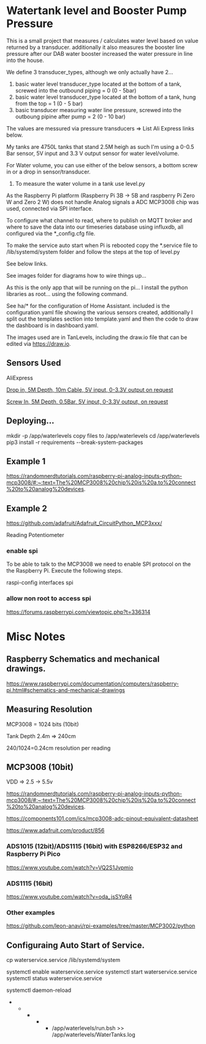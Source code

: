 # Watertank level and Booster Pump Pressure

This is a small project that measures / calculates water level based on value returned by a transducer.
additionally it also measures the booster line pressure after our DAB water booster increased the water pressure in line into the house.

We define 3 transducer_types, although we only actually have 2...

1. basic water level transducer_type located at the bottom of a tank, screwed into the outbound piping = 0  (0 - 5bar)
2. basic water level transducer_type located at the bottom of a tank, hung from the top = 1 (0 - 5 bar)
3. basic transducer measuring water line pressure, screwed into the outboung pipine after pump = 2 (0 - 10 bar)

The values are messured via pressure transducers => List Ali Express links below.

My tanks are 4750L tanks that stand 2.5M heigh as such I'm using a 0-0.5 Bar sensor, 5V input and 3.3 V output sensor for water level/volume.

For Water volume, you can use either of the below sensors, a bottom screw in or a drop in sensor/transducer.

1. To measure the water volume in a tank use level.py

As the Raspberry Pi platform (Raspberry Pi 3B -> 5B and raspberry Pi Zero W and Zero 2 W) does not handle Analog signals a ADC MCP3008 chip was used, connected via SPI interface.

To configure what channel to read, where to publish on MQTT broker and where to save the data into our timeseries database using influxdb, all configured via the *_config.cfg file.

To make the service auto start when Pi is rebooted copy the *.service file to /lib/systemd/system folder and follow the steps at the top of level.py

See below links.

See images folder for diagrams how to wire things up...

As this is the only app that will be running on the pi... I install the python libraries as root... using the following command.

See ha/* for the configuration of Home Assistant. included is the configuration.yaml file showing the various sensors created, additionally I split out the templates section into template.yaml and then the code to draw the dashboard is in dashboard.yaml.

The images used are in TanLevels, including the draw.io file that can be edited via https://draw.io.

## Sensors Used

AliExpress

[Drop in, 5M Depth, 10m Cable, 5V input, 0-3.3V output on request](https://www.aliexpress.com/item/1005007554736988.html?gps-id=pcStoreJustForYou&scm=1007.23125.137358.0&scm_id=1007.23125.137358.0&scm-url=1007.23125.137358.0&pvid=e9c26f05-90b0-4a60-a8cb-a0cd988eb2b6&_t=gps-id:pcStoreJustForYou,scm-url:1007.23125.137358.0,pvid:e9c26f05-90b0-4a60-a8cb-a0cd988eb2b6,tpp_buckets:668%232846%238111%231996&pdp_npi=4%40dis%21ZAR%21865.47%21562.55%21%21%21320.00%21208.00%21%40211b655217366877176413963efafe%2112000041275802308%21rec%21ZA%21132265470%21X&spm=a2g0o.store_pc_home.smartJustForYou_2009878566292.1005007554736988)

[Screw In, 5M Depth, 0.5Bar, 5V input, 0-3.3V output, on request](https://www.aliexpress.com/item/1005006258321416.html?pdp_npi=4%40dis%21ZAR%21ZAR%20743.76%21ZAR%20498.32%21%21%21275.00%21184.25%21%40210390c517366876957038616d519c%2112000036500164948%21sh01%21ZA%21132265470%21X&spm=a2g0o.store_pc_home.productList_2006375488799.1005006258321416)



## Deploying...

mkdir -p /app/waterlevels
copy files to /app/waterlevels
cd /app/waterlevels
pip3 install -r requirements --break-system-packages


## Example 1

https://randomnerdtutorials.com/raspberry-pi-analog-inputs-python-mcp3008/#:~:text=The%20MCP3008%20chip%20is%20a,to%20connect%20to%20analog%20devices.


## Example 2

https://github.com/adafruit/Adafruit_CircuitPython_MCP3xxx/

Reading Potentiometer 

### enable spi 

To be able to talk to the MCP3008 we need to enable SPI protocol on the the Raspberry Pi.
Execute the following steps.

raspi-config
interfaces
spi

### allow non root to access spi 

https://forums.raspberrypi.com/viewtopic.php?t=336314


# Misc Notes

## Raspberry Schematics and mechanical drawings.

https://www.raspberrypi.com/documentation/computers/raspberry-pi.html#schematics-and-mechanical-drawings


## Measuring Resolution

MCP3008 = 1024 bits (10bit)

Tank Depth 2.4m => 240cm

240/1024=0.24cm resolution per reading

## MCP3008 (10bit)

VDD => 2.5 -> 5.5v

https://randomnerdtutorials.com/raspberry-pi-analog-inputs-python-mcp3008/#:~:text=The%20MCP3008%20chip%20is%20a,to%20connect%20to%20analog%20devices.

https://components101.com/ics/mcp3008-adc-pinout-equivalent-datasheet

https://www.adafruit.com/product/856


### ADS1015 (12bit)/ADS1115 (16bit) with ESP8266/ESP32 and Raspberry Pi Pico

https://www.youtube.com/watch?v=VQ2S1Jvpmio


### ADS1115 (16bit)

https://www.youtube.com/watch?v=oda_jsSYqR4


### Other examples

https://github.com/leon-anavi/rpi-examples/tree/master/MCP3002/python



## Configuraing Auto Start of Service.


  cp waterservice.service /lib/systemd/system

  systemctl enable waterservice.service
  systemctl start waterservice.service
  systemctl status waterservice.service

  systemctl daemon-reload

 * * * * * /app/waterlevels/run.bsh >> /app/waterlevels/WaterTanks.log